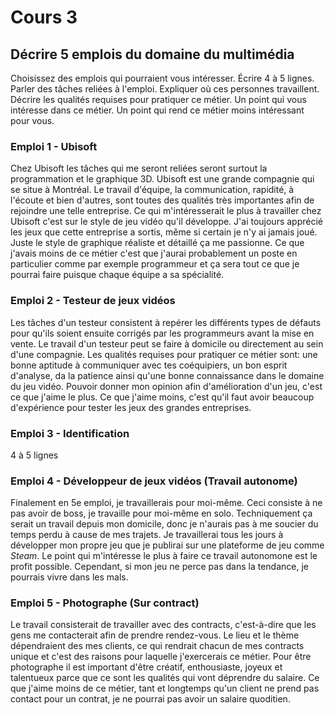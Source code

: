 # Cours 3
## Décrire 5 emplois du domaine du multimédia
Choisissez des emplois qui pourraient vous intéresser. 
Écrire 4 à 5 lignes. Parler des tâches reliées à l'emploi. Expliquer où ces personnes travaillent. Décrire les qualités requises pour pratiquer ce métier. Un point qui vous intéresse dans ce métier. Un point qui rend ce métier moins intéressant pour vous.  
### Emploi 1 - Ubisoft
Chez Ubisoft les tâches qui me seront reliées seront surtout la programmation et le graphique 3D. Ubisoft est une grande compagnie qui se situe à Montréal. Le travail d'équipe, la communication, rapidité, à l'écoute et bien d'autres, sont toutes des qualités très importantes afin de rejoindre une telle entreprise. Ce qui m'intéresserait le plus à travailler chez Ubisoft c'est sur le style de jeu vidéo qu'il développe. J'ai toujours apprécié les jeux que cette entreprise a sortis, même si certain je n'y ai jamais joué. Juste le style de graphique réaliste et détaillé ça me passionne. Ce que j'avais moins de ce métier c'est que j'aurai probablement un poste en particulier comme par exemple programmeur et ça sera tout ce que je pourrai faire puisque chaque équipe a sa spécialité. 

### Emploi 2 - Testeur de jeux vidéos
Les tâches d'un testeur consistent à repérer les différents types de défauts pour qu'ils soient ensuite corrigés par les programmeurs avant la mise en vente. Le travail d'un testeur peut se faire à domicile ou directement au sein d'une compagnie. Les qualités requises pour pratiquer ce métier sont: une bonne aptitude à communiquer avec tes coéquipiers, un bon esprit d'analyse, da la patience ainsi qu'une bonne connaissance dans le domaine du jeu vidéo. Pouvoir donner mon opinion afin d'amélioration d'un jeu, c'est ce que j'aime le plus. Ce que j'aime moins, c'est qu'il faut avoir beaucoup d'expérience pour tester les jeux des grandes entreprises.

### Emploi 3 - Identification
4 à 5 lignes 

### Emploi 4 - Développeur de jeux vidéos (Travail autonome)
Finalement en 5e emploi, je travaillerais pour moi-même. Ceci consiste à ne pas avoir de boss, je travaille pour moi-même en solo. Techniquement ça serait un travail depuis mon domicile, donc je n'aurais pas à me soucier du temps perdu à cause de mes trajets.  Je travaillerai tous les jours à développer mon propre jeu que je publirai sur une plateforme de jeu comme *Steam*. Le point qui m'intéresse le plus à faire ce travail autonomone est le profit possible. Cependant, si mon jeu ne perce pas dans la tendance, je pourrais vivre dans les mals.

### Emploi 5 - Photographe (Sur contract)
Le travail consisterait de travailler avec des contracts, c'est-à-dire que les gens me contacterait afin de prendre rendez-vous. Le lieu et le thème dépendraient des mes clients, ce qui rendrait chacun de mes contracts unique et c'est des raisons pour laquelle j'exercerais ce métier. Pour être photographe il est important d'être créatif, enthousiaste, joyeux et talentueux parce que ce sont les qualités qui vont déprendre du salaire. Ce que j'aime moins de ce métier, tant et longtemps qu'un client ne prend pas contact pour un contrat, je ne pourrai pas avoir un salaire quoditien.

